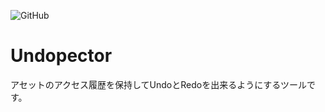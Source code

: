 
![GitHub](https://img.shields.io/github/license/mashape/apistatus.svg)

# Undopector

アセットのアクセス履歴を保持してUndoとRedoを出来るようにするツールです。
